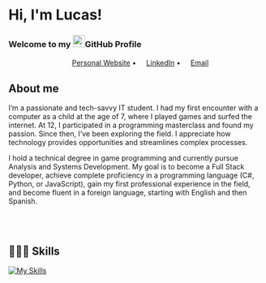 <!--Presentantion-->
# Hi, I'm Lucas!

### Welcome to my <img src="https://img.icons8.com/color/96/000000/github--v1.png" height="24"/>GitHub Profile

<!--Link-->
<p align="center">
  <a href="coming soon"><img src="https://img.icons8.com/color/96/000000/internet.png" height="16"/>Personal Website</a> •
  <a href="https://www.linkedin.com/in/lucas-ten%C3%B3rio-b1976728a/"><img src="https://img.icons8.com/color/96/000000/linkedin-circled.png" height="16"/>LinkedIn</a> •
  <a href="lucassouza20804@gmail.com"><img src="https://img.icons8.com/color/96/000000/email.png" height="16"/>Email</a>
</p>

<!--About me-->
<h2>About me</h2>

I’m a passionate and tech-savvy IT student. I had my first encounter with a computer as a child at the age of 7, where I played games and surfed the internet. At 12, I participated in a programming masterclass and found my passion. Since then, I’ve been exploring the field. I appreciate how technology provides opportunities and streamlines complex processes.

I hold a technical degree in game programming and currently pursue Analysis and Systems Development. My goal is to become a Full Stack developer, achieve complete proficiency in a programming language (C#, Python, or JavaScript), gain my first professional experience in the field, and become fluent in a foreign language, starting with English and then Spanish.

<br></br>

## 🧑🏽‍💻 Skills
<!-- Skills: Programming Languages -->
[![My Skills](https://skillicons.dev/icons?i=cs,py,js,html,css)](https://skillicons.dev)
